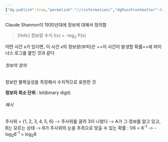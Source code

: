 ```yaml
---
{"dg-publish":true,"permalink":"///information/","dgPassFrontmatter":true}
---
```



Claude Shannon이 1930년대에 정보에 대해서 정의함

>[!info] 정보량 수식
>I(x) = -log<sub>2</sub> P(x)

어떤 사건 x가 있다면, 이 사건 x의 정보량(부피)은 ==이 사건이 발생할 확률==에 마이너스 로그를 붙인 것과 같다

###### 정보의 정의

정보란 불확실성을 측정해서 수치적으로 표현한 것

**정보의 최소 단위** : bit(binary digit)

###### 예시

주사위 = {1, 2, 3, 4, 5, 6}
-> 주사위를 굴려 3이 나왔다
-> A가 그 정보를 알고 있고, B는 모르는 상태
-> B가 주사위의 눈을 추측으로 맞출 수 있는 확률 : 1/6 = 6<sup>-1</sup>
-> -log<sub>2</sub>6<sup>-1</sup> = log<sub>2</sub>6